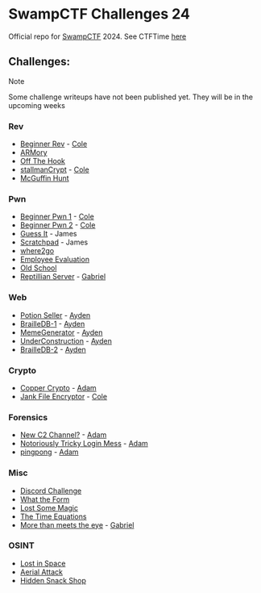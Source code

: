 # SwampCTF Challenges 24

Official repo for [SwampCTF](https://swampctf.com) 2024. 
See CTFTime [here](https://ctftime.org/event/2138)

## Challenges:

> [!NOTE]
> Some challenge writeups have not been published yet. They will be in the upcoming weeks

### Rev

- [Beginner Rev](./rev/) - [Cole](https://github.com/Cool-Cole)
- [ARMory](./rev/)
- [Off The Hook](./rev/off_the_hook)
- [stallmanCrypt](./rev/stallmanCrypt) - [Cole](https://github.com/Cool-Cole)
- [McGuffin Hunt](./rev/)

### Pwn

- [Beginner Pwn 1](./pwn/beginner_pwn_1) - [Cole](https://github.com/Cool-Cole)
- [Beginner Pwn 2](./pwn/) - [Cole](https://github.com/Cool-Cole)
- [Guess It](./pwn/guess_it) - James
- [Scratchpad](./pwn/scratchpad) - James
- [where2go](./pwn/)
- [Employee Evaluation](./pwn/)
- [Old School](./pwn/old_school)
- [Reptillian Server](./pwn/Reptillian_Server) - [Gabriel](https://github.com/Sn00pyW00dst0ck)

### Web

- [Potion Seller](./web/Potion%20Seller.md) - [Ayden](https://github.com/ColbyJack1134)
- [BrailleDB-1](./web/BrailleDB-1) - [Ayden](https://github.com/ColbyJack1134)
- [MemeGenerator](./web/MemeGenerator) - [Ayden](https://github.com/ColbyJack1134)
- [UnderConstruction](./web/UnderConstruction) - [Ayden](https://github.com/ColbyJack1134)
- [BrailleDB-2](./web/BrailleDB-2) - [Ayden](https://github.com/ColbyJack1134)

### Crypto

- [Copper Crypto](./crypto/Copper%20Crypto) - [Adam](https://github.com/adamkadaban)
- [Jank File Encryptor](./crypto/) - [Cole](https://github.com/Cool-Cole)

### Forensics

- [New C2 Channel?](./forensics/New%20C2%20Channel%3F) - [Adam](https://github.com/adamkadaban)
- [Notoriously Tricky Login Mess](./forensics/Notoriously%20Tricky%20Login%20Mess) - [Adam](https://github.com/adamkadaban)
- [pingpong](./forensics/pingpong) - [Adam](https://github.com/adamkadaban)

### Misc

- [Discord Challenge](./misc/)
- [What the Form](./misc/)
- [Lost Some Magic](./misc/)
- [The Time Equations](./misc/)
- [More than meets the eye](./misc/More_than_meets_the_eye) - [Gabriel](https://github.com/Sn00pyW00dst0ck)

### OSINT

- [Lost in Space](./osint/)
- [Aerial Attack](./osint/)
- [Hidden Snack Shop](./osint/)
